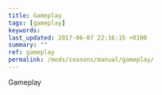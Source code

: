 ```yaml
---
title: Gameplay
tags: [gameplay]
keywords:
last_updated: 2017-06-07 22:16:15 +0100
summary: ""
ref: gameplay
permalink: /mods/seasons/manual/gameplay/
---
```


Gameplay

